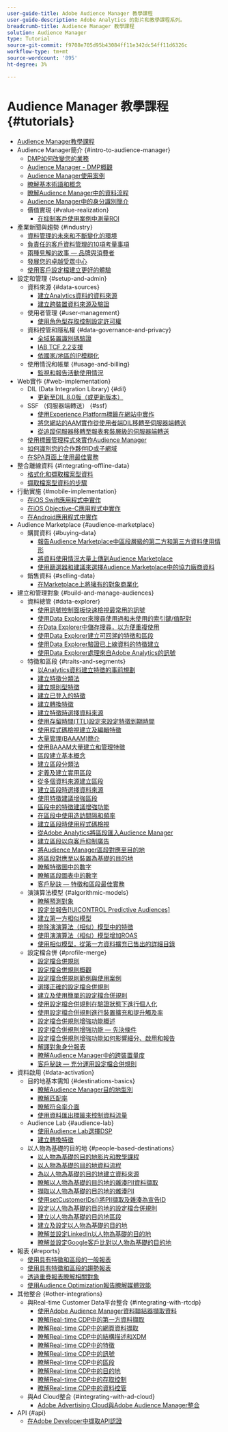 ```yaml
---
user-guide-title: Adobe Audience Manager 教學課程
user-guide-description: Adobe Analytics 的影片和教學課程系列。
breadcrumb-title: Audience Manager 教學課程
solution: Audience Manager
type: Tutorial
source-git-commit: f9708e705d95b43084ff11e342dc54ff11d6326c
workflow-type: tm+mt
source-wordcount: '895'
ht-degree: 3%

---
```



# Audience Manager 教學課程 {#tutorials}

+ [Audience Manager教學課程](overview.md)
+ Audience Manager簡介 {#intro-to-audience-manager}
   + [DMP如何改變您的業務](intro-to-audience-manager/how-a-dmp-can-change-your-business.md)
   + [Audience Manager - DMP概觀](intro-to-audience-manager/audience-manager-overview-of-a-dmp.md)
   + [Audience Manager使用案例](intro-to-audience-manager/audience-manager-use-cases.md)
   + [瞭解基本術語和概念](intro-to-audience-manager/understanding-basic-terms-and-concepts-in-audience-manager.md)
   + [瞭解Audience Manager中的資料流程](intro-to-audience-manager/understanding-the-data-flow-in-audience-manager.md)
   + [Audience Manager中的身分識別簡介](intro-to-audience-manager/introduction-to-identity-in-audience-manager.md)
   + 價值實現 {#value-realization}
      + [在抑制客戶使用案例中測量ROI](intro-to-audience-manager/value-realization/measuring-roi-in-a-customer-suppression-use-case.md)
+ 產業新聞與趨勢 {#industry}
   + [資料管理的未來和不斷變化的環境](https://experienceleague.adobe.com/docs/platform-learn/tutorials/industry/the-future-of-data-management-and-the-changing-environment.html)
   + [負責任的客戶資料管理的10項考量事項](https://experienceleague.adobe.com/docs/platform-learn/tutorials/privacy/ten-considerations-for-responsible-customer-data-management.html)
   + [兩種見解的故事 — 品牌與消費者](https://experienceleague.adobe.com/docs/platform-learn/tutorials/industry/brands-vs-consumers.html)
   + [發展您的卓越受眾中心](https://experienceleague.adobe.com/docs/platform-learn/tutorials/industry/evolving-your-audience-center-of-excellence.html)
   + [使用客戶設定檔建立更好的體驗](https://experienceleague.adobe.com/docs/platform-learn/tutorials/industry/building-better-experiences-with-customer-profiles.html)
+ 設定和管理 {#setup-and-admin}
   + 資料來源 {#data-sources}
      + [建立Analytics資料的資料來源](setup-and-admin/data-sources/create-a-data-source-for-analytics-data.md)
      + [建立跨裝置資料來源及驗證](setup-and-admin/data-sources/creating-a-cross-device-data-source-and-authenticating.md)
   + 使用者管理 {#user-management}
      + [使用角色型存取控制設定許可權](setup-and-admin/user-management/setting-permissions-with-role-based-access-control.md)
   + 資料控管和隱私權 {#data-governance-and-privacy}
      + [全域裝置識別碼驗證](setup-and-admin/data-governance-and-privacy/global-device-id-validation.md)
      + [IAB TCF 2.2支援](setup-and-admin/data-governance-and-privacy/iab-tcf-support.md)
      + [依國家/地區的IP模糊化](setup-and-admin/data-governance-and-privacy/ip-obfuscation-by-country.md)
   + 使用情況和帳單 {#usage-and-billing}
      + [監視和報告活動使用情況](setup-and-admin/usage-and-billing/monitoring-and-reporting-on-activity-usage.md)
+ Web實作 {#web-implementation}
   + DIL (Data Integration Library) {#dil}
      + [更新至DIL 8.0版（或更新版本）](web-implementation/dil/updating-to-dil-version-8-0-or-greater.md)
   + SSF （伺服器端轉送） {#ssf}
      + [使用Experience Platform標籤在網站中實作](https://experienceleague.adobe.com/docs/launch-learn/implementing-in-websites-with-launch/index.html?lang=en)
      + [將您網站的AAM實作從使用者端DIL移轉至伺服器端轉送](web-implementation/ssf/migrating-your-site-implementation-from-client-side-dil-to-server-side-forwarding.md)
      + [從追蹤伺服器移轉至報表套裝層級的伺服器端轉送](web-implementation/ssf/migrating-from-tracking-server-to-report-suite-level-server-side-forwarding.md)
   + [使用標籤管理程式來實作Audience Manager](web-implementation/using-tag-managers-to-implement-audience-manager.md)
   + [如何識別您的合作夥伴ID或子網域](web-implementation/how-to-identify-your-partner-id-or-subdomain.md)
   + [在SPA頁面上使用最佳實務](web-implementation/using-best-practices-on-spa-pages-when-sending-data-to-aam.md)
+ 整合離線資料 {#integrating-offline-data}
   + [格式化和擷取檔案型資料](integrating-offline-data/formatting-and-ingesting-file-based-data.md)
   + [擷取檔案型資料的步驟](integrating-offline-data/steps-for-ingesting-file-based-data.md)
+ 行動實施 {#mobile-implementation}
   + [在iOS Swift應用程式中實作](https://experienceleague.adobe.com/docs/launch-learn/implementing-in-mobile-ios-swift-apps-with-launch/index.html?lang=en)
   + [在iOS Objective-C應用程式中實作](https://experienceleague.adobe.com/docs/launch-learn/implementing-in-mobile-ios-objective-c-apps-with-launch/index.html?lang=en)
   + [在Android應用程式中實作](https://experienceleague.adobe.com/docs/launch-learn/implementing-in-mobile-android-apps-with-launch/index.html?lang=en)
+ Audience Marketplace {#audience-marketplace}
   + 購買資料 {#buying-data}
      + [報告Audience Marketplace中區段層級的第二方和第三方資料使用情形](audience-marketplace/buying-data/reporting-2nd-and-3rd-party-data-usage-in-the-audience-marketplace-at-the-segment-level.md)
      + [將資料使用情況大量上傳到Audience Marketplace](audience-marketplace/buying-data/bulk-uploading-data-usage-into-the-audience-marketplace.md)
      + [使用篩選器和建議來選擇Audience Marketplace中的協力廠商資料](audience-marketplace/buying-data/using-filters-and-recommendations-to-choose-3rd-party-data-in-audience-marketplace.md)
   + 銷售資料 {#selling-data}
      + [在Marketplace上將擁有的對象商業化](audience-marketplace/selling-data/commercialize-owned-audiences-on-marketplace.md)
+ 建立和管理對象 {#build-and-manage-audiences}
   + 資料總管 {#data-explorer}
      + [使用訊號控制面板快速檢視最常用的訊號](build-and-manage-audiences/data-explorer/using-the-signals-dashboard-to-quickly-view-top-available-signals.md)
      + [使用Data Explorer來搜尋使用過和未使用的索引鍵/值配對](build-and-manage-audiences/data-explorer/using-data-explorer-to-search-for-used-and-unused-key-value-pairs.md)
      + [在Data Explorer中儲存搜尋，以方便重複使用](build-and-manage-audiences/data-explorer/saving-searches-in-data-explorer-for-convenience-in-re-use.md)
      + [使用Data Explorer建立可回溯的特徵和區段](build-and-manage-audiences/data-explorer/using-data-explorer-to-create-retroactive-traits-and-segments.md)
      + [使用Data Explorer驗證已上線資料的特徵建立](build-and-manage-audiences/data-explorer/using-data-explorer-to-validate-trait-creation-for-your-onboarded-data.md)
      + [使用Data Explorer處理來自Adobe Analytics的訊號](build-and-manage-audiences/data-explorer/using-data-explorer-to-work-with-signals-coming-from-adobe-analytics.md)
   + 特徵和區段 {#traits-and-segments}
      + [以Analytics資料建立特徵的事前規劃](build-and-manage-audiences/traits-and-segments/planning-trait-creation-from-analytics-data.md)
      + [建立特徵分類法](build-and-manage-audiences/traits-and-segments/creating-a-trait-taxonomy.md)
      + [建立規則型特徵](build-and-manage-audiences/traits-and-segments/creating-rule-based-traits.md)
      + [建立已登入的特徵](build-and-manage-audiences/traits-and-segments/creating-onboarded-traits.md)
      + [建立轉換特徵](build-and-manage-audiences/traits-and-segments/creating-conversion-traits.md)
      + [建立特徵時選擇資料來源](build-and-manage-audiences/traits-and-segments/choosing-a-data-source-when-creating-traits.md)
      + [使用存留時間(TTL)設定來設定特徵到期時間](build-and-manage-audiences/traits-and-segments/configuring-trait-expiration-with-the-time-to-live-ttl-setting.md)
      + [使用程式碼檢視建立及編輯特徵](build-and-manage-audiences/traits-and-segments/using-code-view-to-create-and-edit-traits.md)
      + [大量管理(BAAAM)簡介](build-and-manage-audiences/traits-and-segments/introduction-to-bulk-management-baaam.md)
      + [使用BAAAM大量建立和管理特徵](build-and-manage-audiences/traits-and-segments/creating-and-managing-traits-in-bulk-with-baaam.md)
      + [區段建立基本概念](build-and-manage-audiences/traits-and-segments/the-basics-of-creating-segments.md)
      + [建立區段分類法](build-and-manage-audiences/traits-and-segments/creating-a-segment-taxonomy.md)
      + [定義及建立實用區段](build-and-manage-audiences/traits-and-segments/practical-segment-definition-and-creation.md)
      + [從多個資料來源建立區段](build-and-manage-audiences/traits-and-segments/creating-segments-from-multiple-data-sources.md)
      + [建立區段時選擇資料來源](build-and-manage-audiences/traits-and-segments/choosing-a-data-source-when-creating-a-segment.md)
      + [使用特徵建議增強區段](build-and-manage-audiences/traits-and-segments/enhancing-your-segments-with-trait-recommendations.md)
      + [區段中的特徵建議增強功能](build-and-manage-audiences/traits-and-segments/trait-recommendation-enhancements-in-the-segment-builder.md)
      + [在區段中使用造訪間隔和頻率](build-and-manage-audiences/traits-and-segments/using-recency-and-frequency-in-segments.md)
      + [建立區段時使用程式碼檢視](build-and-manage-audiences/traits-and-segments/using-code-view-when-building-segments.md)
      + [從Adobe Analytics將區段匯入Audience Manager](build-and-manage-audiences/traits-and-segments/import-aa-segments-into-aam.md)
      + [建立區段以向客戶抑制廣告](build-and-manage-audiences/traits-and-segments/building-a-segment-to-suppress-ads-to-customers.md)
      + [將Audience Manager區段對應至目的地](build-and-manage-audiences/traits-and-segments/mapping-audience-manager-segments-to-destinations.md)
      + [將區段對應至以裝置為基礎的目的地](build-and-manage-audiences/traits-and-segments/mapping-segments-to-a-device-based-destination.md)
      + [瞭解特徵圖中的數字](build-and-manage-audiences/traits-and-segments/understanding-numbers-in-the-trait-graph.md)
      + [瞭解區段圖表中的數字](build-and-manage-audiences/traits-and-segments/understanding-numbers-in-the-segment-graph.md)
      + [客戶秘訣 — 特徵和區段最佳實務](build-and-manage-audiences/traits-and-segments/customer-tips-traits-and-segments-best-practices.md)
   + 演演算法模型 {#algorithmic-models}
      + [瞭解預測對象](build-and-manage-audiences/algorithmic-models/understanding-predictive-audiences.md)
      + [設定並報告[!UICONTROL Predictive Audiences]](build-and-manage-audiences/algorithmic-models/configure-and-report-on-predictive-audiences.md)
      + [建立第一方相似模型](build-and-manage-audiences/algorithmic-models/creating-a-first-party-look-alike-model.md)
      + [排除演演算法（相似）模型中的特徵](build-and-manage-audiences/algorithmic-models/excluding-traits-in-algorithmic-look-alike-models.md)
      + [使用演演算法（相似）模型增加ROAS](build-and-manage-audiences/algorithmic-models/increase-roas-by-using-algorithmic-look-alike-models.md)
      + [使用相似模型，從第一方資料擴充已售出的詳細目錄](build-and-manage-audiences/algorithmic-models/using-look-alike-models-to-extend-sold-out-inventory-from-your-1st-party-data.md)
   + 設定檔合併 {#profile-merge}
      + [設定檔合併規則](build-and-manage-audiences/profile-merge/profile-merge.md)
      + [設定檔合併規則概觀](build-and-manage-audiences/profile-merge/overview-of-profile-merge-rules.md)
      + [設定檔合併規則範例與使用案例](build-and-manage-audiences/profile-merge/profile-merge-rule-examples-and-use-cases.md)
      + [選擇正確的設定檔合併規則](build-and-manage-audiences/profile-merge/choosing-the-right-profile-merge-rule.md)
      + [建立及使用簡單的設定檔合併規則](build-and-manage-audiences/profile-merge/creating-and-using-simple-profile-merge-rules.md)
      + [使用設定檔合併規則在驗證狀態下進行個人化](build-and-manage-audiences/profile-merge/using-profile-merge-rules-to-personalize-in-an-authenticated-state.md)
      + [使用設定檔合併規則進行裝置擴充和提升觸及率](build-and-manage-audiences/profile-merge/using-profile-merge-rules-for-device-extension-and-increased-reach.md)
      + [設定檔合併規則增強功能概述](build-and-manage-audiences/profile-merge/overview-of-profile-merge-rule-enhancements.md)
      + [設定檔合併規則增強功能 — 先決條件](build-and-manage-audiences/profile-merge/profile-merge-rule-enhancements-pre-requisites.md)
      + [設定檔合併規則增強功能如何影響細分、啟用和報告](build-and-manage-audiences/profile-merge/how-profile-merge-rule-enhancements-impact-segmentation-activation-and-reporting.md)
      + [解譯對象身分報表](build-and-manage-audiences/profile-merge/interpret-audience-identity-reporting.md)
      + [瞭解Audience Manager中的跨裝置量度](build-and-manage-audiences/profile-merge/understanding-cross-device-metrics-in-audience-manager.md)
      + [客戶秘訣 — 充分運用設定檔合併規則](build-and-manage-audiences/profile-merge/customer-tips-getting-the-most-out-of-profile-merge-rules.md)
+ 資料啟用 {#data-activation}
   + 目的地基本需知 {#destinations-basics}
      + [瞭解Audience Manager目的地型別](data-activation/destinations-basics/understanding-audience-manager-destination-types.md)
      + [瞭解匹配率](data-activation/destinations-basics/understanding-match-rates.md)
      + [瞭解符合率介面](data-activation/destinations-basics/understanding-the-match-rate-interface-in-audience-manager.md)
      + [使用資料匯出標籤來控制資料流量](data-activation/destinations-basics/using-data-export-labels-to-control-data-flow.md)
   + Audience Lab {#audience-lab}
      + [使用Audience Lab選擇DSP](data-activation/audience-lab/using-audience-lab-to-choose-a-dsp.md)
      + [建立轉換特徵](https://experienceleague.adobe.com/docs/audience-manager-learn/tutorials/build-and-manage-audiences/traits-and-segments/creating-conversion-traits.html)
   + 以人物為基礎的目的地 {#people-based-destinations}
      + [以人物為基礎的目的地影片和教學課程](data-activation/people-based-destinations/pbd.md)
      + [以人物為基礎的目的地資料流程](data-activation/people-based-destinations/people-based-destinations-data-flow.md)
      + [為以人物為基礎的目的地建立資料來源](data-activation/people-based-destinations/creating-a-data-source-for-people-based-destinations.md)
      + [瞭解以人物為基礎的目的地的雜湊PII資料擷取](data-activation/people-based-destinations/understanding-hashed-pii-data-ingestion-for-people-based-destinations.md)
      + [擷取以人物為基礎的目的地的雜湊PII](data-activation/people-based-destinations/ingesting-hashed-pii-for-people-based-destinations.md)
      + [使用setCustomerIDs()將PII擷取及雜湊為宣告ID](data-activation/people-based-destinations/using-setcustomerids-to-ingest-and-hash-pii-as-a-declared-id.md)
      + [設定以人物為基礎的目的地的設定檔合併規則](data-activation/people-based-destinations/configuring-profile-merge-rules-for-people-based-destinations.md)
      + [建立以人物為基礎的目的地區段](data-activation/people-based-destinations/creating-segments-for-people-based-destinations.md)
      + [建立及設定以人物為基礎的目的地](data-activation/people-based-destinations/create-and-configure-people-based-destinations.md)
      + [瞭解並設定LinkedIn以人物為基礎的目的地](data-activation/people-based-destinations/understanding-and-configuring-the-linkedin-pbd.md)
      + [瞭解並設定Google客戶比對以人物為基礎的目的地](data-activation/people-based-destinations/understanding-and-configuring-the-google-customer-match-pbd.md)
+ 報表 {#reports}
   + [使用具有特徵和區段的一般報表](reports/using-general-reports-with-traits-and-segments.md)
   + [使用具有特徵和區段的趨勢報表](reports/using-trended-reports-with-traits-and-segments.md)
   + [透過重疊報表瞭解相關對象](reports/understand-related-audiences-with-overlap-reports.md)
   + [使用Audience Optimization報告瞭解媒體效能](reports/using-audience-optimization-reports-to-understand-media-performance.md)
+ 其他整合 {#other-integrations}
   + 與Real-time Customer Data平台整合 {#integrating-with-rtcdp}
      + [使用Adobe Audience Manager資料聯結器擷取資料](https://experienceleague.adobe.com/docs/platform-learn/tutorials/sources/ingest-data-from-aam.html?lang=en#sources)
      + [瞭解Real-time CDP中的第一方資料擷取](other-integrations/integrating-with-rtcdp/rtcdp-1pd-ingestion-for-aam-users.md)
      + [瞭解Real-time CDP中的網頁資料擷取](other-integrations/integrating-with-rtcdp/rtcdp-web-ingestion-for-aam-users.md)
      + [瞭解Real-time CDP中的結構描述和XDM](other-integrations/integrating-with-rtcdp/rtcdp-schemas-xdm-for-aam-users.md)
      + [瞭解Real-time CDP中的特徵](other-integrations/integrating-with-rtcdp/rtcdp-traits-for-aam-users.md)
      + [瞭解Real-time CDP中的訊號](other-integrations/integrating-with-rtcdp/rtcdp-signals-for-aam-users.md)
      + [瞭解Real-time CDP中的區段](other-integrations/integrating-with-rtcdp/rtcdp-segments-for-aam-users.md)
      + [瞭解Real-time CDP中的目的地](other-integrations/integrating-with-rtcdp/rtcdp-destinations-for-aam-users.md)
      + [瞭解Real-time CDP中的存取控制](other-integrations/integrating-with-rtcdp/rtcdp-access-control-for-aam-users.md)
      + [瞭解Real-time CDP中的資料控管](other-integrations/integrating-with-rtcdp/rtcdp-data-gov-for-aam-users.md)
   + 與Ad Cloud整合 {#integrating-with-ad-cloud}
      + [Adobe Advertising Cloud與Adobe Audience Manager整合](other-integrations/integrating-with-ad-cloud/advertising-cloud-and-audience-manager-integration.md)
+ API {#api}
   + [在Adobe Developer中擷取API認證](api/retrieve-api-credentials-in-adobe-io.md)
